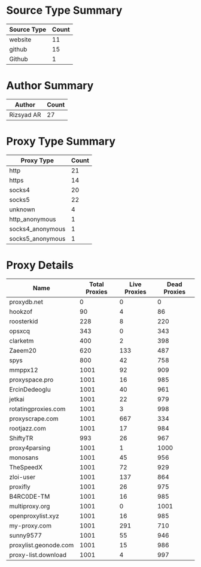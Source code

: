 # Source Type Summary

| Source Type | Count |
|-------------|-------|
| website | 11 |
| github | 15 |
| Github | 1 |


# Author Summary

| Author | Count |
|--------|-------|
| Rizsyad AR | 27 |


# Proxy Type Summary

| Proxy Type | Count |
|------------|-------|
| http | 21 |
| https | 14 |
| socks4 | 20 |
| socks5 | 22 |
| unknown | 4 |
| http_anonymous | 1 |
| socks4_anonymous | 1 |
| socks5_anonymous | 1 |


# Proxy Details

| Name | Total Proxies | Live Proxies | Dead Proxies |
|------|---------------|--------------|---------------|
| proxydb.net | 0 | 0 | 0 |
| hookzof | 90 | 4 | 86 |
| roosterkid | 228 | 8 | 220 |
| opsxcq | 343 | 0 | 343 |
| clarketm | 400 | 2 | 398 |
| Zaeem20 | 620 | 133 | 487 |
| spys | 800 | 42 | 758 |
| mmppx12 | 1001 | 92 | 909 |
| proxyspace.pro | 1001 | 16 | 985 |
| ErcinDedeoglu | 1001 | 40 | 961 |
| jetkai | 1001 | 22 | 979 |
| rotatingproxies.com | 1001 | 3 | 998 |
| proxyscrape.com | 1001 | 667 | 334 |
| rootjazz.com | 1001 | 17 | 984 |
| ShiftyTR | 993 | 26 | 967 |
| proxy4parsing | 1001 | 1 | 1000 |
| monosans | 1001 | 45 | 956 |
| TheSpeedX | 1001 | 72 | 929 |
| zloi-user | 1001 | 137 | 864 |
| proxifly | 1001 | 26 | 975 |
| B4RC0DE-TM | 1001 | 16 | 985 |
| multiproxy.org | 1001 | 0 | 1001 |
| openproxylist.xyz | 1001 | 16 | 985 |
| my-proxy.com | 1001 | 291 | 710 |
| sunny9577 | 1001 | 55 | 946 |
| proxylist.geonode.com | 1001 | 15 | 986 |
| proxy-list.download | 1001 | 4 | 997 |
